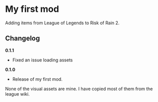 # My first mod

Adding items from League of Legends to Risk of Rain 2.

## Changelog

**0.1.1**

* Fixed an issue loading assets

**0.1.0**

* Release of my first mod.

None of the visual assets are mine. I have copied most of them from the league wiki.